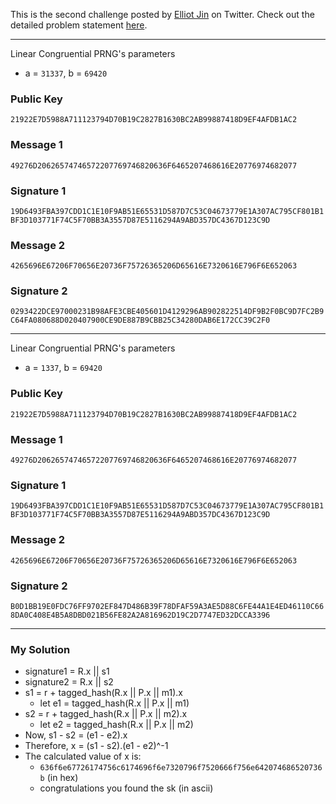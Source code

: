 This is the second challenge posted by [Elliot Jin](https://twitter.com/robot__dreams) on Twitter. Check out the detailed problem statement [here](https://gist.github.com/robot-dreams/678bac9ef5d021fbf610d6e171243e0a).

---
Linear Congruential PRNG's parameters
- a = `31337`, b = `69420`
  
### Public Key
`21922E7D5988A711123794D70B19C2827B1630BC2AB99887418D9EF4AFDB1AC2`
### Message 1
`49276D20626574746572207769746820636F6465207468616E20776974682077`
### Signature 1
`19D6493FBA397CDD1C1E10F9AB51E65531D587D7C53C04673779E1A307AC795CF801B1BF3D103771F74C5F70BB3A3557D87E5116294A9ABD357DC4367D123C9D`
### Message 2
`4265696E67206F70656E20736F75726365206D65616E7320616E796F6E652063`
### Signature 2
`0293422DCE97000231B98AFE3CBE405601D4129296AB902822514DF9B2F0BC9D7FC2B9C64FA080688D020407900CE9DE887B9CBB25C34280DAB6E172CC39C2F0`

---
Linear Congruential PRNG's parameters
- a = `1337`, b = `69420`
  
### Public Key
`21922E7D5988A711123794D70B19C2827B1630BC2AB99887418D9EF4AFDB1AC2`
### Message 1
`49276D20626574746572207769746820636F6465207468616E20776974682077`
### Signature 1
`19D6493FBA397CDD1C1E10F9AB51E65531D587D7C53C04673779E1A307AC795CF801B1BF3D103771F74C5F70BB3A3557D87E5116294A9ABD357DC4367D123C9D`
### Message 2
`4265696E67206F70656E20736F75726365206D65616E7320616E796F6E652063`
### Signature 2
`B0D1BB19E0FDC76FF9702EF847D486B39F78DFAF59A3AE5D88C6FE44A1E4ED46110C668DA0C408E4B5A8DBD021B56FE82A2A816962D19C2D7747ED32DCCA3396`

---
### My Solution
- signature1 = R.x || s1
- signature2 = R.x || s2
- s1 = r + tagged_hash(R.x || P.x || m1).x
  - let e1 = tagged_hash(R.x || P.x || m1)
- s2 = r + tagged_hash(R.x || P.x || m2).x
  - let e2 = tagged_hash(R.x || P.x || m2)
- Now, s1 - s2 = (e1 - e2).x 
- Therefore, x = (s1 - s2).(e1 - e2)^-1
- The calculated value of x is:
  - `636f6e67726174756c6174696f6e7320796f7520666f756e642074686520736b` (in hex)
  - congratulations you found the sk (in ascii)